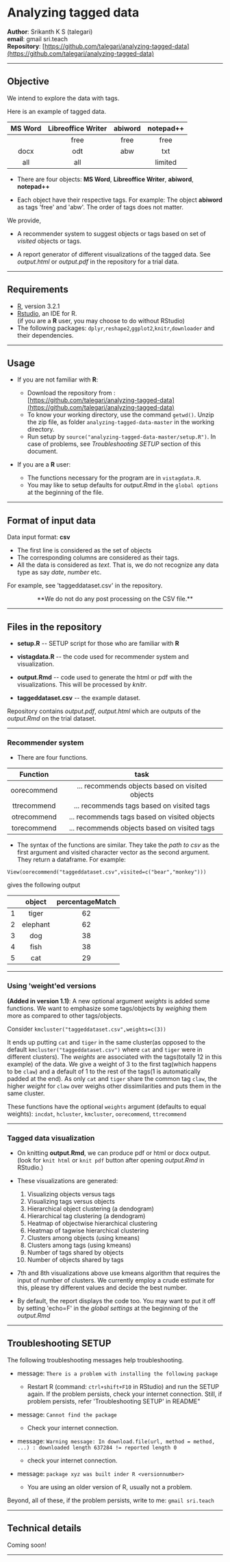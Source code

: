 # Analyzing tagged data
**Author**: Srikanth K S (talegari)  
**email**: gmail sri.teach   
**Repository**: [https://github.com/talegari/analyzing-tagged-data](https://github.com/talegari/analyzing-tagged-data)

----

## Objective

We intend to explore the data with tags.

Here is an example of tagged data.



| MS Word | Libreoffice Writer | abiword | notepad++ |
|:---------:|:--------------------:|:---------:|:-----------:|
|         | free               | free    | free      |
| docx    | odt                | abw     | txt       |
| all     | all                |         | limited   | |




* There are four objects: **MS Word**, **Libreoffice Writer**, **abiword**, **notepad++**

* Each object have their respective tags. For example: The object **abiword** as tags 'free' and 'abw'. The order of tags does not matter.

We provide,

* A recommender system to suggest objects or tags based on set of *visited* objects or tags.

* A report generator of different visualizations of the tagged data. See *output.html* or *output.pdf* in the repository for a trial data.

----

## Requirements

* [R](http://www.r-project.org/), version 3.2.1
* [Rstudio](https://www.rstudio.com/products/RStudio/), an IDE for R.  
(if you are a **R** user, you may choose to do without RStudio)
* The following packages: `dplyr`,`reshape2`,`ggplot2`,`knitr`,`downloader` and their dependencies.

----

## Usage

* If you are not familiar with **R**:
	* Download the repository from : [https://github.com/talegari/analyzing-tagged-data](https://github.com/talegari/analyzing-tagged-data)
	* To know your working directory, use the command `getwd()`. Unzip the zip file, as folder `analyzing-tagged-data-master` in the working directory.
	* Run setup by `source("analyzing-tagged-data-master/setup.R")`. In case of problems, see *Troubleshooting SETUP* section of this document.
    
* If you are a **R** user:

    * The functions necessary for the program are in `vistagdata.R`.
    * You may like to setup defaults for *output.Rmd* in the `global options` at the beginning of the file.

----

## Format of input data

Data input format: **csv**

* The first line is considered as the set of objects
* The corresponding columns are considered as their tags.
* All the data is considered as *text*. That is, we do not recognize any data type as say *date*, *number* etc.

For example, see 'taggeddataset.csv' in the repository.

<center>**We do not do any post processing on the CSV file.**</center>

----


## Files in the repository

* **setup.R** -- SETUP script for those who are familiar with **R**

* **vistagdata.R** -- the code used for recommender system and visualization.

* **output.Rmd** -- code used to generate the html or pdf with the visualizations. This will be processed by *knitr*.

* **taggeddataset.csv** -- the example dataset.

Repository contains *output.pdf*, *output.html* which are outputs of the *output.Rmd* on the trial dataset.

----

### Recommender system

* There are four functions.

|   Function  |                     task                     |
|:-----------:|:--------------------------------------------:|
| oorecommend | ... recommends  objects based on visited objects |
| ttrecommend | ... recommends tags based on visited tags |
| otrecommend | ... recommends tags based on visited objects |
| torecommend | ... recommends objects based on visited tags |


* The syntax of the functions are similar. They take the *path to csv* as the first argument and visited character vector as the second argument. They return a dataframe. For example:

`View(oorecommend("taggeddataset.csv",visited=c("bear","monkey")))`


gives the following output

|   |  object  | percentageMatch |
|---|:--------:|:---------------:|
| 1 | tiger    |               62 |
| 2 | elephant |               62 |
| 3 | dog      |               38 |
| 4 | fish     |               38 |
| 5 | cat      |               29 |

----

### Using 'weight'ed versions

**(Added in version 1.1)**:
A new optional argument *weights* is added some functions. We want to emphasize some tags/objects by *weighing* them more as compared to other tags/objects.

Consider 
`kmcluster("taggeddataset.csv",weights=c(3))`

It ends up putting `cat` and `tiger` in the same cluster(as opposed to the default `kmcluster("taggeddataset.csv")` where `cat` and `tiger` were in different clusters). The *weights* are associated with the tags(totally 12 in this example) of the data. We give a weight of 3 to the first tag(which happens to be `claw`) and a default of 1 to the rest of the tags(1 is automatically padded at the end). As only `cat` and `tiger` share the common tag `claw`, the higher *weight* for `claw` over weighs other dissimilarities and puts them in the same cluster.

These functions have the optional `weights` argument (defaults to equal weights): `incdat`, `hcluster`, `kmcluster`, `oorecommend`, `ttrecommend`


----

### Tagged data visualization

* On knitting **output.Rmd**, we can produce pdf or html or docx output. (look for `knit html` or `knit pdf` button after opening *output.Rmd* in RStudio.)

* These visualizations are generated:

    1. Visualizing objects versus tags
    2. Visualizing tags versus objects
    3. Hierarchical object clustering (a dendogram)
    4. Hierarchical tag clustering (a dendogram)
    5. Heatmap of objectwise hierarchical clustering
    6. Heatmap of tagwise hierarchical clustering
    7. Clusters among objects (using kmeans)
    8. Clusters among tags (using kmeans)
    9. Number of tags shared by objects
    10. Number of objects shared by tags

* 7th and 8th visualizations above use kmeans algorithm that requires the input of number of clusters. We currently employ a crude estimate for this, please try different values and decide the best number.

* By default, the report displays the code too. You may want to put it off by setting 'echo=F' in the *global settings* at the beginning of the *output.Rmd*

----

## Troubleshooting SETUP

The following troubleshooting messages help troubleshooting.

* message: `There is a problem with installing the following package`
    * Restart R (command: `ctrl+shift+F10` in RStudio) and run the SETUP again. If the problem persists, check your internet connection. Still, if problem persists,  refer 'Troubleshooting SETUP' in README"

* message: `Cannot find the package`
    * Check your internet connection.
    
* message: `Warning message: In download.file(url, method = method, ...) : downloaded length 637284 != reported length 0`
    * check your internet connection.
    
* message: `package xyz was built inder R <versionnumber>`
    * You are using an older version of R, usually not a problem.
    
Beyond, all of these, if the problem persists, write to me: `gmail sri.teach`

----

## Technical details

Coming soon!

----
